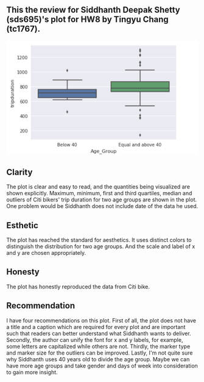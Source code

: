 ## This the review for Siddhanth Deepak Shetty (sds695)'s plot for HW8 by Tingyu Chang (tc1767).

![Alt text](box_whisker.png)

## Clarity

The plot is clear and easy to read, and the quantities being visualized are shown explicitly. Maximum, minimum, first and third quartiles, median and outliers of Citi bikers' trip duration for two age groups are shown in the plot. One problem would be Siddhanth does not include date of the data he used.

## Esthetic

The plot has reached the standard for aesthetics. It uses distinct colors to distinguish the distribution for two age groups. And the scale and label of x and y are chosen appropriately.

## Honesty

The plot has honestly reproduced the data from Citi bike.

## Recommendation

I have four recommendations on this plot. First of all, the plot does not have a title and a caption which are required for every plot and are important such that readers can better understand what Siddhanth wants to deliver. Secondly, the author can unify the font for x and y labels, for example, some letters are capitalized while others are not. Thirdly, the marker type and marker size for the outliers can be improved. Lastly, I'm not quite sure why Siddhanth uses 40 years old to divide the age group. Maybe we can have more age groups and take gender and days of week into consideration to gain more insight.